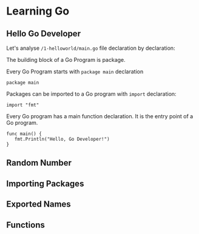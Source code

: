 # **Learning Go**

## **Hello Go Developer**

Let's analyse `/1-helloworld/main.go` file declaration by declaration:

The building block of a Go Program is package.

Every Go Program starts with `package main` declaration

```
package main
```

Packages can be imported to a Go program with `import` declaration:

```
import "fmt"
```

Every Go program has a main function declaration. It is the entry point of a Go program.

```
func main() {
   fmt.Println("Hello, Go Developer!")
}
```


## **Random Number**



## **Importing Packages**



## **Exported Names**



## **Functions**
